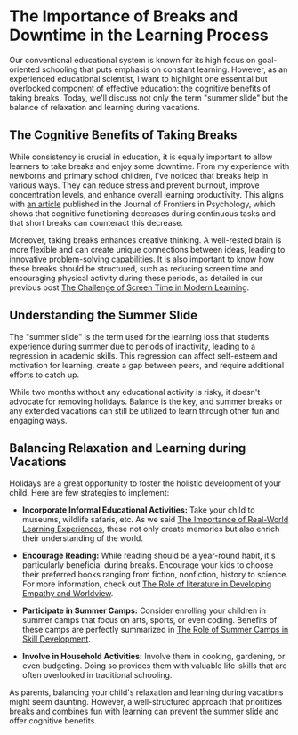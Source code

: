 # The Importance of Breaks and Downtime in the Learning Process

Our conventional educational system is known for its high focus on goal-oriented schooling that puts emphasis on constant learning. However, as an experienced educational scientist, I want to highlight one essential but overlooked component of effective education: the cognitive benefits of taking breaks. Today, we'll discuss not only the term "summer slide" but the balance of relaxation and learning during vacations.

## The Cognitive Benefits of Taking Breaks

While consistency is crucial in education, it is equally important to allow learners to take breaks and enjoy some downtime. From my experience with newborns and primary school children, I've noticed that breaks help in various ways. They can reduce stress and prevent burnout, improve concentration levels, and enhance overall learning productivity. This aligns with [an article](https://www.frontiersin.org/articles/10.3389/fpsyg.2011.00282/full) published in the Journal of Frontiers in Psychology, which shows that cognitive functioning decreases during continuous tasks and that short breaks can counteract this decrease.

Moreover, taking breaks enhances creative thinking. A well-rested brain is more flexible and can create unique connections between ideas, leading to innovative problem-solving capabilities. It is also important to know how these breaks should be structured, such as reducing screen time and encouraging physical activity during these periods, as detailed in our previous post [The Challenge of Screen Time in Modern Learning](/digital-transformation/the-challenge-of-screen-time-in-modern-learning.md).

## Understanding the Summer Slide

The "summer slide" is the term used for the learning loss that students experience during summer due to periods of inactivity, leading to a regression in academic skills. This regression can affect self-esteem and motivation for learning, create a gap between peers, and require additional efforts to catch up.

While two months without any educational activity is risky, it doesn't advocate for removing holidays. Balance is the key, and summer breaks or any extended vacations can still be utilized to learn through other fun and engaging ways.

## Balancing Relaxation and Learning during Vacations

Holidays are a great opportunity to foster the holistic development of your child. Here are few strategies to implement:

- **Incorporate Informal Educational Activities:** Take your child to museums, wildlife safaris, etc. As we said [The Importance of Real-World Learning Experiences](/experiential-learning/the-importance-of-real-world-learning-experiences.md), these not only create memories but also enrich their understanding of the world.

- **Encourage Reading:** While reading should be a year-round habit, it's particularly beneficial during breaks. Encourage your kids to choose their preferred books ranging from fiction, nonfiction, history to science. For more information, check out [The Role of literature in Developing Empathy and Worldview](/holistic-development/the-role-of-literature-in-developing-empathy-and-worldview.md).

- **Participate in Summer Camps:** Consider enrolling your children in summer camps that focus on arts, sports, or even coding. Benefits of these camps are perfectly summarized in [The Role of Summer Camps in Skill Development](/holistic-development/the-role-of-summer-camps-in-skill-development.md).

- **Involve in Household Activities:** Involve them in cooking, gardening, or even budgeting. Doing so provides them with valuable life-skills that are often overlooked in traditional schooling.

As parents, balancing your child's relaxation and learning during vacations might seem daunting. However, a well-structured approach that prioritizes breaks and combines fun with learning can prevent the summer slide and offer cognitive benefits.